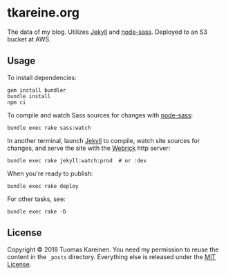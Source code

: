 # tkareine.org

The data of my blog. Utilizes [Jekyll] and [node-sass]. Deployed to an
S3 bucket at AWS.

## Usage

To install dependencies:

``` shell
gem install bundler
bundle install
npm ci
```

To compile and watch Sass sources for changes with [node-sass]:

``` shell
bundle exec rake sass:watch
```

In another terminal, launch [Jekyll] to compile, watch site sources for
changes, and serve the site with the [Webrick] http server:

``` shell
bundle exec rake jekyll:watch:prod  # or :dev
```

When you're ready to publish:

``` shell
bundle exec rake deploy
```

For other tasks, see:

``` shell
bundle exec rake -D
```

## License

Copyright &copy; 2018 Tuomas Kareinen. You need my permission to reuse
the content in the `_posts` directory. Everything else is released under
the [MIT License](https://opensource.org/licenses/MIT).

[Jekyll]: https://jekyllrb.com/
[Webrick]: https://github.com/ruby/webrick
[node-sass]: https://github.com/sass/node-sass
